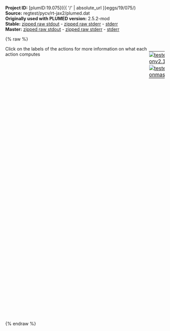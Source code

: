 **Project ID:** [plumID:19.075]({{ '/' | absolute_url }}eggs/19/075/)  
**Source:** regtest/pycv/rt-jax2/plumed.dat  
**Originally used with PLUMED version:** 2.5.2-mod  
**Stable:** [zipped raw stdout](plumed.dat.plumed.stdout.txt.zip) - [zipped raw stderr](plumed.dat.plumed.stderr.txt.zip) - [stderr](plumed.dat.plumed.stderr)  
**Master:** [zipped raw stdout](plumed.dat.plumed_master.stdout.txt.zip) - [zipped raw stderr](plumed.dat.plumed_master.stderr.txt.zip) - [stderr](plumed.dat.plumed_master.stderr)  

{% raw %}
<div style="width: 100%; float:left">
<div style="width: 90%; float:left" id="value_details_data/regtest/pycv/rt-jax2/plumed.dat"> Click on the labels of the actions for more information on what each action computes </div>
<div style="width: 10%; float:left"><table><tr><td style="padding:1px"><a href="plumed.dat.plumed.stderr"><img src="https://img.shields.io/badge/v2.10-failed-red.svg" alt="tested onv2.10" /></a></td></tr><tr><td style="padding:1px"><a href="plumed.dat.plumed_master.stderr"><img src="https://img.shields.io/badge/master-failed-red.svg" alt="tested onmaster" /></a></td></tr></table></div></div>
<pre style="width=97%;">
<b name="data/regtest/pycv/rt-jax2/plumed.datcv1" onclick='showPath("data/regtest/pycv/rt-jax2/plumed.dat","data/regtest/pycv/rt-jax2/plumed.datcv1","data/regtest/pycv/rt-jax2/plumed.datcv1","brown")'>cv1</b>:  <span class="plumedtooltip" style="color:green">PYTHONCV<span class="right">This action is not part of PLUMED and was included by using a LOAD command <a href="https://www.plumed.org/doc-master/user-doc/html/_l_o_a_d.html" style="color:green">More details</a><i></i></span></span> ATOMS=1,4,3 IMPORT=jaxcv FUNCTION=cv1
<b name="data/regtest/pycv/rt-jax2/plumed.datcv1a" onclick='showPath("data/regtest/pycv/rt-jax2/plumed.dat","data/regtest/pycv/rt-jax2/plumed.datcv1a","data/regtest/pycv/rt-jax2/plumed.datcv1a","brown")'>cv1a</b>: <span class="plumedtooltip" style="color:green">ANGLE<span class="right">Calculate an angle. <a href="https://www.plumed.org/doc-master/user-doc/html/_a_n_g_l_e.html" style="color:green">More details</a><i></i></span></span> <span class="plumedtooltip">ATOMS<span class="right">the list of atoms involved in this collective variable (either 3 or 4 atoms)<i></i></span></span>=1,4,3
<span style="display:none;" id="data/regtest/pycv/rt-jax2/plumed.datcv1a">The ANGLE action with label <b>cv1a</b> calculates the following quantities:<table  align="center" frame="void" width="95%" cellpadding="5%"><tr><td width="5%"><b> Quantity </b>  </td><td><b> Description </b> </td></tr><tr><td width="5%">cv1a.value</td><td>the ANGLE involving these atoms</td></tr></table></span><b name="data/regtest/pycv/rt-jax2/plumed.datcv1n" onclick='showPath("data/regtest/pycv/rt-jax2/plumed.dat","data/regtest/pycv/rt-jax2/plumed.datcv1n","data/regtest/pycv/rt-jax2/plumed.datcv1n","brown")'>cv1n</b>: <span class="plumedtooltip" style="color:green">PYTHONCV<span class="right">This action is not part of PLUMED and was included by using a LOAD command <a href="https://www.plumed.org/doc-master/user-doc/html/_l_o_a_d.html" style="color:green">More details</a><i></i></span></span> ATOMS=1,4,3 IMPORT=jaxcv FUNCTION=cv1 NUMERICAL_DERIVATIVES
<br/><span class="plumedtooltip" style="color:green">RESTRAINT<span class="right">Adds harmonic and/or linear restraints on one or more variables. <a href="https://www.plumed.org/doc-master/user-doc/html/_r_e_s_t_r_a_i_n_t.html" style="color:green">More details</a><i></i></span></span> <span class="plumedtooltip">AT<span class="right">the position of the restraint<i></i></span></span>=0 <span class="plumedtooltip">SLOPE<span class="right"> specifies that the restraint is linear and what the values of the force constants on each of the variables are<i></i></span></span>=-1 <span class="plumedtooltip">ARG<span class="right">the values the harmonic restraint acts upon<i></i></span></span>=cv1
<span style="display:none;" id="data/regtest/pycv/rt-jax2/plumed.dat">The RESTRAINT action with label <b></b> calculates the following quantities:<table  align="center" frame="void" width="95%" cellpadding="5%"><tr><td width="5%"><b> Quantity </b>  </td><td><b> Description </b> </td></tr><tr><td width="5%">.bias</td><td>the instantaneous value of the bias potential</td></tr><tr><td width="5%">.force2</td><td>the instantaneous value of the squared force due to this bias potential</td></tr></table></span><span class="plumedtooltip" style="color:green">RESTRAINT<span class="right">Adds harmonic and/or linear restraints on one or more variables. <a href="https://www.plumed.org/doc-master/user-doc/html/_r_e_s_t_r_a_i_n_t.html" style="color:green">More details</a><i></i></span></span> <span class="plumedtooltip">AT<span class="right">the position of the restraint<i></i></span></span>=0 <span class="plumedtooltip">SLOPE<span class="right"> specifies that the restraint is linear and what the values of the force constants on each of the variables are<i></i></span></span>=+1 <span class="plumedtooltip">ARG<span class="right">the values the harmonic restraint acts upon<i></i></span></span>=<b name="data/regtest/pycv/rt-jax2/plumed.datcv1a">cv1a</b>

<span class="plumedtooltip" style="color:green">DUMPDERIVATIVES<span class="right">Dump the derivatives with respect to the input parameters for one or more objects (generally CVs, functions or biases). <a href="https://www.plumed.org/doc-master/user-doc/html/_d_u_m_p_d_e_r_i_v_a_t_i_v_e_s.html" style="color:green">More details</a><i></i></span></span> <span class="plumedtooltip">ARG<span class="right">the labels of the values whose derivatives should be output<i></i></span></span>=cv1  <span class="plumedtooltip">FILE<span class="right">the name of the file on which to output the derivatives<i></i></span></span>=GRAD_cv1  <span class="plumedtooltip">FMT<span class="right"> the format with which the derivatives should be output<i></i></span></span>=%8.4f
<span class="plumedtooltip" style="color:green">DUMPDERIVATIVES<span class="right">Dump the derivatives with respect to the input parameters for one or more objects (generally CVs, functions or biases). <a href="https://www.plumed.org/doc-master/user-doc/html/_d_u_m_p_d_e_r_i_v_a_t_i_v_e_s.html" style="color:green">More details</a><i></i></span></span> <span class="plumedtooltip">ARG<span class="right">the labels of the values whose derivatives should be output<i></i></span></span>=<b name="data/regtest/pycv/rt-jax2/plumed.datcv1a">cv1a</b> <span class="plumedtooltip">FILE<span class="right">the name of the file on which to output the derivatives<i></i></span></span>=GRAD_cv1a <span class="plumedtooltip">FMT<span class="right"> the format with which the derivatives should be output<i></i></span></span>=%8.4f
<span class="plumedtooltip" style="color:green">DUMPDERIVATIVES<span class="right">Dump the derivatives with respect to the input parameters for one or more objects (generally CVs, functions or biases). <a href="https://www.plumed.org/doc-master/user-doc/html/_d_u_m_p_d_e_r_i_v_a_t_i_v_e_s.html" style="color:green">More details</a><i></i></span></span> <span class="plumedtooltip">ARG<span class="right">the labels of the values whose derivatives should be output<i></i></span></span>=cv1n <span class="plumedtooltip">FILE<span class="right">the name of the file on which to output the derivatives<i></i></span></span>=GRAD_cv1n <span class="plumedtooltip">FMT<span class="right"> the format with which the derivatives should be output<i></i></span></span>=%8.4f

<span class="plumedtooltip" style="color:green">PRINT<span class="right">Print quantities to a file. <a href="https://www.plumed.org/doc-master/user-doc/html/_p_r_i_n_t.html" style="color:green">More details</a><i></i></span></span> <span class="plumedtooltip">FILE<span class="right">the name of the file on which to output these quantities<i></i></span></span>=colvar.out <span class="plumedtooltip">ARG<span class="right">the labels of the values that you would like to print to the file<i></i></span></span>=*
</pre>
{% endraw %}
